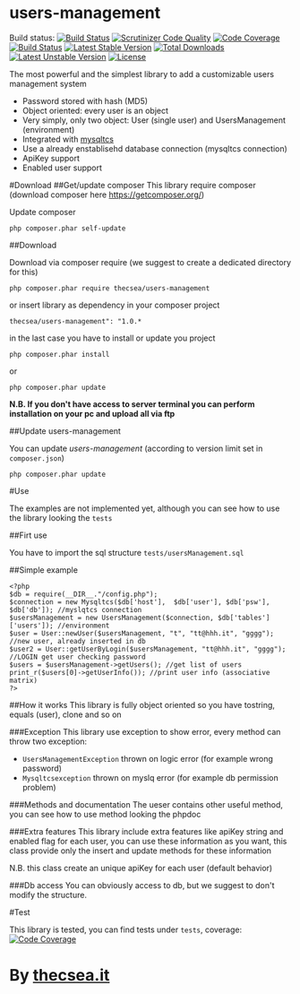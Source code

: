 # users-management
Build status: [![Build Status](https://travis-ci.org/thecsea/users-management.svg?branch=master)](https://travis-ci.org/thecsea/users-management) [![Scrutinizer Code Quality](https://scrutinizer-ci.com/g/thecsea/users-management/badges/quality-score.png?b=master)](https://scrutinizer-ci.com/g/thecsea/users-management/?branch=master) [![Code Coverage](https://scrutinizer-ci.com/g/thecsea/users-management/badges/coverage.png?b=master)](https://scrutinizer-ci.com/g/thecsea/users-management/?branch=master) [![Build Status](https://scrutinizer-ci.com/g/thecsea/users-management/badges/build.png?b=master)](https://scrutinizer-ci.com/g/thecsea/users-management/build-status/master) [![Latest Stable Version](https://poser.pugx.org/thecsea/users-management/v/stable)](https://packagist.org/packages/thecsea/users-management) [![Total Downloads](https://poser.pugx.org/thecsea/users-management/downloads)](https://packagist.org/packages/thecsea/users-management) [![Latest Unstable Version](https://poser.pugx.org/thecsea/users-management/v/unstable)](https://packagist.org/packages/thecsea/users-management) [![License](https://poser.pugx.org/thecsea/users-management/license)](https://packagist.org/packages/thecsea/users-management)

The most powerful and the simplest library to add a customizable users management system

* Password stored with hash (MD5)
* Object oriented: every user is an object
* Very simply, only two object: User (single user) and UsersManagement (environment)
* Integrated with [mysqltcs](https://github.com/thecsea/mysqltcs)
* Use a already enstablisehd database connection (mysqltcs connection)
* ApiKey support
* Enabled user support



#Download
##Get/update composer
This library require composer (download composer here https://getcomposer.org/)

Update composer

`php composer.phar self-update`

##Download

Download via composer require (we suggest to create a dedicated directory for this)

`php composer.phar require thecsea/users-management`

or insert library as dependency in your composer project

`thecsea/users-management": "1.0.*`

in the last case you have to install or update you project

`php composer.phar install`

or

`php composer.phar update`

**N.B. If you don't have access to server terminal you can perform installation on your pc and upload all via ftp**

##Update users-management

You can update *users-management* (according to version limit set in `composer.json`)

`php composer.phar update`


#Use

The examples are not implemented yet, although you can see how to use the library looking the `tests`

##Firt use

You have to import the sql structure `tests/usersManagement.sql` 

##Simple example

    <?php
    $db = require(__DIR__."/config.php");
    $connection = new Mysqltcs($db['host'],  $db['user'], $db['psw'], $db['db']); //myslqtcs connection
    $usersManagement = new UsersManagement($connection, $db['tables']['users']); //environment
    $user = User::newUser($usersManagement, "t", "tt@hhh.it", "gggg"); //new user, already inserted in db
    $user2 = User::getUserByLogin($usersManagement, "tt@hhh.it", "gggg"); //LOGIN get user checking password
    $users = $usersManagement->getUsers(); //get list of users
    print_r($users[0]->getUserInfo()); //print user info (associative matrix) 
    ?>
    
##How it works
This library is fully object oriented so you have tostring, equals (user), clone and so on

###Exception
This library use exception to show error, every method can throw two exception:

* `UsersManagementException` thrown on logic error (for example wrong password)
* `Mysqltcsexception` thrown on myslq error (for example db permission problem)

###Methods and documentation
The ueser contains other useful method, you can see how to use method looking the phpdoc

###Extra features
This library include extra features like apiKey string and enabled flag for each user, you can use these information as you want, this class provide only the insert and update methods for these information

N.B. this class create an unique apiKey for each user (default behavior)

###Db access
You can obviously access to db, but we suggest to don't modify the structure.


#Test

This library is tested, you can find tests under `tests`, coverage: [![Code Coverage](https://scrutinizer-ci.com/g/thecsea/users-management/badges/coverage.png?b=master)](https://scrutinizer-ci.com/g/thecsea/users-management/?branch=master)


# By [thecsea.it](http://www.thecsea.it)